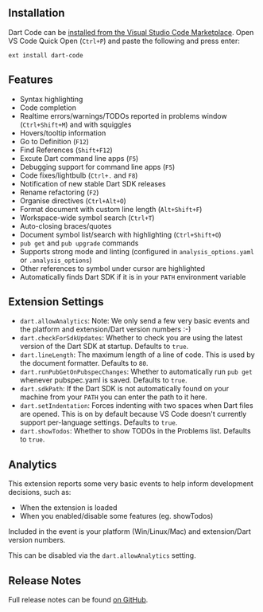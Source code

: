## Installation

Dart Code can be [installed from the Visual Studio Code Marketplace](https://marketplace.visualstudio.com/items?itemName=DanTup.dart-code). Open VS Code Quick Open (`Ctrl+P`) and paste the following and press enter:

    ext install dart-code

## Features

- Syntax highlighting
- Code completion
- Realtime errors/warnings/TODOs reported in problems window (`Ctrl+Shift+M`) and with squiggles
- Hovers/tooltip information
- Go to Definition (`F12`)
- Find References (`Shift+F12`)
- Excute Dart command line apps (`F5`)
- Debugging support for command line apps (`F5`)
- Code fixes/lightbulb (`Ctrl+.` and `F8`)
- Notification of new stable Dart SDK releases
- Rename refactoring (`F2`)
- Organise directives (`Ctrl+Alt+O`)
- Format document with custom line length (`Alt+Shift+F`)
- Workspace-wide symbol search (`Ctrl+T`)
- Auto-closing braces/quotes
- Document symbol list/search with highlighting (`Ctrl+Shift+O`)
- `pub get` and `pub upgrade` commands
- Supports strong mode and linting (configured in `analysis_options.yaml` or `.analysis_options`)
- Other references to symbol under cursor are highlighted
- Automatically finds Dart SDK if it is in your `PATH` environment variable

## Extension Settings

- `dart.allowAnalytics`: Note: We only send a few very basic events and the platform and extension/Dart version numbers :-)
- `dart.checkForSdkUpdates`: Whether to check you are using the latest version of the Dart SDK at startup. Defaults to `true`.
- `dart.lineLength`: The maximum length of a line of code. This is used by the document formatter. Defaults to `80`.
- `dart.runPubGetOnPubspecChanges`: Whether to automatically run `pub get` whenever pubspec.yaml is saved. Defaults to `true`.
- `dart.sdkPath`: If the Dart SDK is not automatically found on your machine from your `PATH` you can enter the path to it here.
- `dart.setIndentation`: Forces indenting with two spaces when Dart files are opened. This is on by default because VS Code doesn't currently support per-language settings. Defaults to `true`.
- `dart.showTodos`: Whether to show TODOs in the Problems list. Defaults to `true`.

## Analytics

This extension reports some very basic events to help inform development decisions, such as:

- When the extension is loaded
- When you enabled/disable some features (eg. showTodos)

Included in the event is your platform (Win/Linux/Mac) and extension/Dart version numbers.

This can be disabled via the `dart.allowAnalytics` setting.  

## Release Notes

Full release notes can be found [on GitHub](https://github.com/Dart-Code/Dart-Code/releases).
